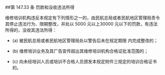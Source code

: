 ##第 147.33 条 罚款和没收违法所得 

维修培训机构违反本规定有下列情形之一的，由民航总局或者民航地区管理局责令其停止违法行为、限期整改，并处以 5000 元以上30000 元以下的罚款，有违法所得的，没收其违法所得：

- (a) 被民航总局或者民航地区管理局处以警告后未在规定期限 内完成整改的；

- (b)  维修培训业务及其广告宣传超出其维修培训机构合格证批准范围的；

- (c) 向未经培训人员或培训不合格人员颁发本规定附件三规定的培训合格证书的。

